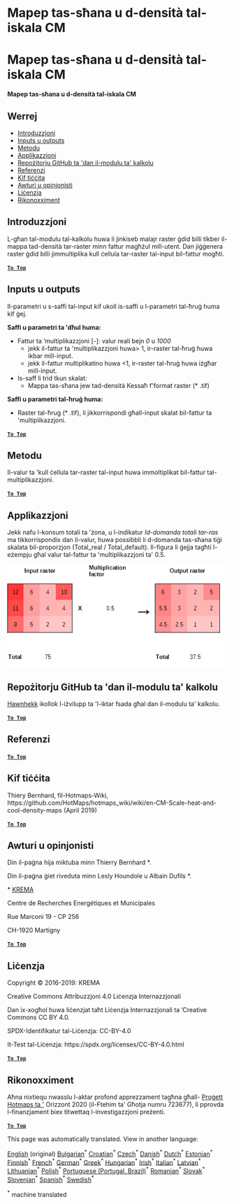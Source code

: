 <h1> <a class="anchor" id="cm-scale-heat-and-cool-density-maps" href="#cm-scale-heat-and-cool-density-maps"><i class="fa fa-link"></i></a> Mapep tas-sħana u d-densità tal-iskala CM </h1><h1> <a class="anchor" id="cm-scale-heat-and-cool-density-maps" href="#cm-scale-heat-and-cool-density-maps"><i class="fa fa-link"></i></a> Mapep tas-sħana u d-densità tal-iskala CM </h1><p> <strong>Mapep tas-sħana u d-densità tal-iskala CM</strong> </p><h2> <a class="anchor" id="table-of-contents" href="#table-of-contents"><i class="fa fa-link"></i></a> Werrej </h2><ul><li> <a href="#introduction">Introduzzjoni</a> </li><li> <a href="#inputs-and-outputs">Inputs u outputs</a> </li><li> <a href="#method">Metodu</a> </li><li> <a href="#application">Applikazzjoni</a> </li><li> <a href="#github-repository-of-this-calculation-module">Repożitorju GitHub ta &#39;dan il-modulu ta&#39; kalkolu</a> </li><li> <a href="#references">Referenzi</a> </li><li> <a href="#how-to-cite">Kif tiċċita</a> </li><li> <a href="#authors-and-reviewers">Awturi u opinjonisti</a> </li><li> <a href="#license">Liċenzja</a> </li><li> <a href="#acknowledgement">Rikonoxximent</a> </li></ul><h2> <a class="anchor" id="introduction" href="#introduction"><i class="fa fa-link"></i></a> Introduzzjoni </h2><p> L-għan tal-modulu tal-kalkolu huwa li jinkiseb malajr raster ġdid billi tikber il-mappa tad-densità tar-raster minn fattur magħżul mill-utent. Dan jiġġenera raster ġdid billi jimmultiplika kull ċellula tar-raster tal-input bil-fattur mogħti. </p><p><ins> <code><strong><a href="#table-of-contents">To Top</a></strong></code> </ins> </p><h2> <a class="anchor" id="inputs-and-outputs" href="#inputs-and-outputs"><i class="fa fa-link"></i></a> Inputs u outputs </h2><p> Il-parametri u s-saffi tal-input kif ukoll is-saffi u l-parametri tal-ħruġ huma kif ġej. </p><p> <strong>Saffi u parametri ta &#39;dħul huma:</strong> </p><ul><li> Fattur ta ’multiplikazzjoni [-]: valur reali bejn <em><em>0</em></em> u <em><em>1000</em></em> <ul><li> jekk il-fattur ta &#39;multiplikazzjoni huwa&gt; 1, ir-raster tal-ħruġ huwa ikbar mill-input. </li><li> jekk il-fattur multiplikatino huwa &lt;1, ir-raster tal-ħruġ huwa iżgħar mill-input. </li></ul></li><li> Is-saff li trid tkun skalat: <ul><li> Mappa tas-sħana jew tad-densità Kessaħ f&#39;format raster (* .tif) </li></ul></li></ul><p> <strong>Saffi u parametri tal-ħruġ huma:</strong> </p><ul><li> Raster tal-ħruġ (* .tif), li jikkorrispondi għall-input skalat bil-fattur ta &#39;multiplikazzjoni. </li></ul><p><ins> <code><strong><a href="#table-of-contents">To Top</a></strong></code> </ins> </p><h2> <a class="anchor" id="method" href="#method"><i class="fa fa-link"></i></a> Metodu </h2><p> Il-valur ta &#39;kull ċellula tar-raster tal-input huwa immoltiplikat bil-fattur tal-multiplikazzjoni. </p><p><ins> <code><strong><a href="#table-of-contents">To Top</a></strong></code> </ins> </p><h2> <a class="anchor" id="application" href="#application"><i class="fa fa-link"></i></a> Applikazzjoni </h2><p> Jekk nafu l-konsum totali ta &#39;żona, u l-indikatur <em>Id-domanda totali tar-ras</em> ma tikkorrispondix dan il-valur, huwa possibbli li d-domanda tas-sħana tiġi skalata bil-proporzjon (Total_real / Total_default). Il-figura li ġejja tagħti l-eżempju għal valur tal-fattur ta &#39;multiplikazzjoni ta&#39; 0.5. </p><p><img alt="Fig. 1-0" src="images/Wiki_CM_scale.png" title="Semmi s-sessjoni mmexxija"/></p><h2> <a class="anchor" id="github-repository-of-this-calculation-module" href="#github-repository-of-this-calculation-module"><i class="fa fa-link"></i></a> Repożitorju GitHub ta &#39;dan il-modulu ta&#39; kalkolu </h2><p> <a href="https://github.com/HotMaps/base_calculation_module">Hawnhekk</a> ikollok l-iżvilupp ta &#39;l-iktar fsada għal dan il-modulu ta&#39; kalkolu. </p><p><ins> <code><strong><a href="#table-of-contents">To Top</a></strong></code> </ins> </p><h2> <a class="anchor" id="references" href="#references"><i class="fa fa-link"></i></a> Referenzi </h2><p><ins> <code><strong><a href="#table-of-contents">To Top</a></strong></code> </ins> </p><h2> <a class="anchor" id="how-to-cite" href="#how-to-cite"><i class="fa fa-link"></i></a> Kif tiċċita </h2><p> Thiery Bernhard, fil-Hotmaps-Wiki, https://github.com/HotMaps/hotmaps_wiki/wiki/en-CM-Scale-heat-and-cool-density-maps (April 2019) </p><p><ins> <code><strong><a href="#table-of-contents">To Top</a></strong></code> </ins> </p><h2> <a class="anchor" id="authors-and-reviewers" href="#authors-and-reviewers"><i class="fa fa-link"></i></a> Awturi u opinjonisti </h2><p> Din il-paġna hija miktuba minn Thierry Bernhard *. </p><p> Din il-paġna ġiet riveduta minn Lesly Houndole u Albain Dufils *. </p><p> * <a href="https://www.crem.ch/">KREMA</a> </p><p> Centre de Recherches Energétiques et Municipales </p><p> Rue Marconi 19 - CP 256 </p><p> CH-1920 Martigny </p><p><ins> <code><strong><a href="#table-of-contents">To Top</a></strong></code> </ins> </p><h2> <a class="anchor" id="license" href="#license"><i class="fa fa-link"></i></a> Liċenzja </h2><p> Copyright © 2016-2019: KREMA </p><p> Creative Commons Attribuzzjoni 4.0 Liċenzja Internazzjonali </p><p> Dan ix-xogħol huwa liċenzjat taħt Liċenzja Internazzjonali ta ’Creative Commons CC BY 4.0. </p><p> SPDX-Identifikatur tal-Liċenzja: CC-BY-4.0 </p><p> It-Test tal-Liċenzja: https://spdx.org/licenses/CC-BY-4.0.html </p><p><ins> <code><strong><a href="#table-of-contents">To Top</a></strong></code> </ins> </p><h2> <a class="anchor" id="acknowledgement" href="#acknowledgement"><i class="fa fa-link"></i></a> Rikonoxximent </h2><p> Aħna nixtiequ nwasslu l-aktar profond apprezzament tagħna għall- <a href="https://www.hotmaps-project.eu">Proġett Hotmaps ta &#39;</a> Orizzont 2020 (il-Ftehim ta&#39; Għotja numru 723677), li pprovda l-finanzjament biex titwettaq l-investigazzjoni preżenti. </p><p><ins> <code><strong><a href="#table-of-contents">To Top</a></strong></code> </ins> </p>
<!--- THIS IS A SUPER UNIQUE IDENTIFIER -->

This page was automatically translated. View in another language:

[English](../en/CM-Scale-heat-and-cool-density-maps) (original) [Bulgarian](../bg/CM-Scale-heat-and-cool-density-maps)<sup>\*</sup> [Croatian](../hr/CM-Scale-heat-and-cool-density-maps)<sup>\*</sup> [Czech](../cs/CM-Scale-heat-and-cool-density-maps)<sup>\*</sup> [Danish](../da/CM-Scale-heat-and-cool-density-maps)<sup>\*</sup> [Dutch](../nl/CM-Scale-heat-and-cool-density-maps)<sup>\*</sup> [Estonian](../et/CM-Scale-heat-and-cool-density-maps)<sup>\*</sup> [Finnish](../fi/CM-Scale-heat-and-cool-density-maps)<sup>\*</sup> [French](../fr/CM-Scale-heat-and-cool-density-maps)<sup>\*</sup> [German](../de/CM-Scale-heat-and-cool-density-maps)<sup>\*</sup> [Greek](../el/CM-Scale-heat-and-cool-density-maps)<sup>\*</sup> [Hungarian](../hu/CM-Scale-heat-and-cool-density-maps)<sup>\*</sup> [Irish](../ga/CM-Scale-heat-and-cool-density-maps)<sup>\*</sup> [Italian](../it/CM-Scale-heat-and-cool-density-maps)<sup>\*</sup> [Latvian](../lv/CM-Scale-heat-and-cool-density-maps)<sup>\*</sup> [Lithuanian](../lt/CM-Scale-heat-and-cool-density-maps)<sup>\*</sup>  [Polish](../pl/CM-Scale-heat-and-cool-density-maps)<sup>\*</sup> [Portuguese (Portugal, Brazil)](../pt/CM-Scale-heat-and-cool-density-maps)<sup>\*</sup> [Romanian](../ro/CM-Scale-heat-and-cool-density-maps)<sup>\*</sup> [Slovak](../sk/CM-Scale-heat-and-cool-density-maps)<sup>\*</sup> [Slovenian](../sl/CM-Scale-heat-and-cool-density-maps)<sup>\*</sup> [Spanish](../es/CM-Scale-heat-and-cool-density-maps)<sup>\*</sup> [Swedish](../sv/CM-Scale-heat-and-cool-density-maps)<sup>\*</sup> 

<sup>\*</sup> machine translated
